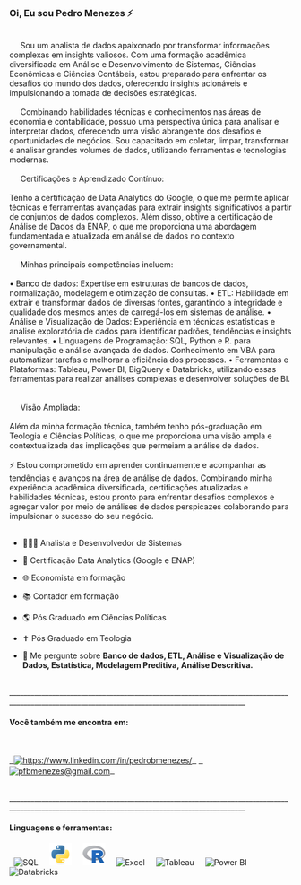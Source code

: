 <h3 align="left">Oi, Eu sou Pedro Menezes ⚡</h3>
<br>
&nbsp;&nbsp;&nbsp;&nbsp; Sou um analista de dados apaixonado por transformar informações complexas em insights valiosos. Com uma formação acadêmica diversificada em Análise e Desenvolvimento de Sistemas, Ciências Econômicas e Ciências Contábeis, estou preparado para enfrentar os desafios do mundo dos dados, oferecendo insights acionáveis e impulsionando a tomada de decisões estratégicas.&nbsp;&nbsp;&nbsp;&nbsp;
<br><br>
&nbsp;&nbsp;&nbsp;&nbsp; Combinando habilidades técnicas e conhecimentos nas áreas de economia e contabilidade, possuo uma perspectiva única para analisar e interpretar dados, oferecendo uma visão abrangente dos desafios e oportunidades de negócios. Sou capacitado em coletar, limpar, transformar e analisar grandes volumes de dados, utilizando ferramentas e tecnologias modernas.&nbsp;&nbsp;&nbsp;&nbsp;
<br><br>
&nbsp;&nbsp;&nbsp;&nbsp; Certificações e Aprendizado Contínuo:
<br><br>
Tenho a certificação de Data Analytics do Google, o que me permite aplicar técnicas e ferramentas avançadas para extrair insights significativos a partir de conjuntos de dados complexos. Além disso, obtive a certificação de Análise de Dados da ENAP, o que me proporciona uma abordagem fundamentada e atualizada em análise de dados no contexto governamental.&nbsp;&nbsp;&nbsp;&nbsp;
<br><br>
&nbsp;&nbsp;&nbsp;&nbsp; Minhas principais competências incluem:
<br><br>
• Banco de dados: Expertise em estruturas de bancos de dados, normalização, modelagem e otimização de consultas.
• ETL: Habilidade em extrair e transformar dados de diversas fontes, garantindo a integridade e qualidade dos mesmos antes de carregá-los em sistemas de análise.
• Análise e Visualização de Dados: Experiência em técnicas estatísticas e análise exploratória de dados para identificar padrões, tendências e insights relevantes.
• Linguagens de Programação: SQL, Python e R. para manipulação e análise avançada de dados. Conhecimento em VBA para automatizar tarefas e melhorar a eficiência dos processos.
• Ferramentas e Plataformas: Tableau, Power BI, BigQuery e Databricks, utilizando essas ferramentas para realizar análises complexas e desenvolver soluções de BI.
&nbsp;&nbsp;&nbsp;&nbsp;
<br><br>
&nbsp;&nbsp;&nbsp;&nbsp; Visão Ampliada:
<br><br>
Além da minha formação técnica, também tenho pós-graduação em Teologia e Ciências Políticas, o que me proporciona uma visão ampla e contextualizada das implicações que permeiam a análise de dados.
<br><br>
⚡ Estou comprometido em aprender continuamente e acompanhar as tendências e avanços na área de análise de dados. Combinando minha experiência acadêmica diversificada, certificações atualizadas e habilidades técnicas, estou pronto para enfrentar desafios complexos e agregar valor por meio de análises de dados perspicazes colaborando para impulsionar o sucesso do seu negócio.&nbsp;&nbsp;&nbsp;&nbsp;

<br>
<br>

- 🧑🏻‍💻 Analista e Desenvolvedor de Sistemas
- 🎲 Certificação Data Analytics (Google e ENAP)
- 🌐 Economista em formação
- 📚 Contador em formação
- 🌎 Pós Graduado em Ciências Políticas
- ✝️ Pós Graduado em Teologia

- 💬 Me pergunte sobre **Banco de dados, ETL, Análise e Visualização de Dados, Estatística, Modelagem Preditiva, Análise Descritiva.**
<br>
________________________________________________________________________________________________________________________________________________
<br>
<h4 align="left">Você também me encontra em:</h4>

<br>
<p align="left">
  <a href="https://www.linkedin.com/in/pedrobmenezes/" target="blank">&nbsp;&nbsp;<img align="center" src="https://img.shields.io/badge/linkedin-%230077B5.svg?style=for-the-badge&logo=linkedin&logoColor=white" alt="https://www.linkedin.com/in/pedrobmenezes/"/>&nbsp;&nbsp;</a>
    <a href="mailto:pfbmenezes@gmail.com" target="blank">&nbsp;&nbsp;<img align="center" src="https://img.shields.io/badge/Gmail-D14836?style=for-the-badge&logo=gmail&logoColor=white" alt="pfbmenezes@gmail.com"/>&nbsp;&nbsp;</a>
</p>

<br>
________________________________________________________________________________________________________________________________________________
<h4 align="left">Linguagens e ferramentas:</h4>
<div style="display: inline"> 
                 &nbsp;&nbsp;<img src="https://icons.veryicon.com/png/o/file-type/file-type-icon-library/sql-9.png" title="SQL" alt="SQL" width="40" height="40"/>&nbsp;&nbsp;
                 &nbsp;&nbsp;<img src="https://raw.githubusercontent.com/devicons/devicon/master/icons/python/python-original.svg" title="Python" alt="Python" width="40" height="40"/>&nbsp;&nbsp;
                &nbsp;&nbsp;<img src="https://raw.githubusercontent.com/devicons/devicon/1119b9f84c0290e0f0b38982099a2bd027a48bf1/icons/r/r-original.svg" title="R." alt="R." width="40" height="40"/>&nbsp;&nbsp;
                 &nbsp;&nbsp;<img src="https://upload.wikimedia.org/wikipedia/commons/thumb/3/34/Microsoft_Office_Excel_%282019%E2%80%93present%29.svg/768px-Microsoft_Office_Excel_%282019%E2%80%93present%29.svg.png?20190925171014" title="Excel" alt="Excel" width="40" height="40"/>&nbsp;&nbsp;  
                 &nbsp;&nbsp;<img src="https://cdn.worldvectorlogo.com/logos/tableau-software.svg" title="Tableau" alt="Tableau" width="40" height="40"/>&nbsp;&nbsp;
                 &nbsp;&nbsp;<img src="https://raw.githubusercontent.com/microsoft/PowerBI-Icons/a3ca9ab3f109ea86b3f48844c0a8666073176af2/SVG/Power-BI.svg" title="Power BI" alt="Power BI" width="40" height="40"/>&nbsp;&nbsp;
                 &nbsp;&nbsp;<img src="https://www.vectorlogo.zone/logos/databricks/databricks-ar21.svg" title="Databricks" alt="Databricks" width="150" height="50"/>&nbsp;&nbsp;
</div>


<br>
